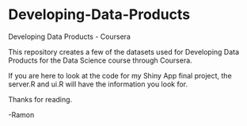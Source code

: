 # Developing-Data-Products
Developing Data Products - Coursera 

This repository creates a few of the datasets used for Developing Data Products for the Data Science course through Coursera.

If you are here to look at the code for my Shiny App final project, the server.R and ui.R will have the information you look for.

Thanks for reading.

-Ramon

